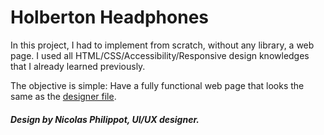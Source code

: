 # Holberton Headphones

In this project, I had to implement from scratch, without any library, a web page. I used all HTML/CSS/Accessibility/Responsive design knowledges that I already learned previously.

The objective is simple: Have a fully functional web page that looks the same as the [designer file](https://imgur.com/a/L8Ni7zC).

##### Design by Nicolas Philippot, UI/UX designer.
